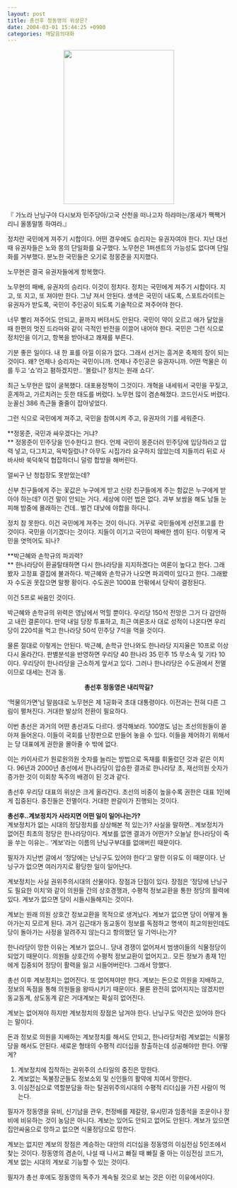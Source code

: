 ```yaml
---
layout: post
title: 총선후 정동영의 위상은?
date: 2004-03-01 15:44:25 +0900
categories: 깨달음의대화
---
```

<p align="center">
  <img src="http://drkimz.com/technote/board/KDR/upimg/1077804861.jpg" width="250" height="347" border="0" />
</p>

<p align="left">
  『 가노라 난닝구야 다시보자 민주당아/고국 산천을 떠나고자 하랴마는/몽새가 짹짹거리니 올똥말똥 하여라.』
</p>정치란 국민에게 져주기 시합이다. 어떤 경우에도 승리자는 유권자여야 한다. 지난 대선 때 유권자들은 노와 몽의 단일화를 요구했다. 노무현은 1퍼센트의 가능성도 없다며 단일화를 거부했다. 분노한 국민들은 오기로 정몽준을 지지했다. 

노무현은 결국 유권자들에게 항복했다. 

노무현의 패배, 유권자의 승리다. 이것이 정치다. 정치는 국민에게 져주기 시합이다. 지고, 또 지고, 또 져야만 한다. 그냥 져서 안된다. 생색은 국민이 내도록, 스포트라이트는 유권자가 받도록, 국민이 주인공이 되도록 기술적으로 져주어야 한다. 

너무 빨리 져주어도 안되고, 끝까지 버텨서도 안된다. 국민이 약이 오르고 애가 달았을 때 한편의 멋진 드라마와 같이 극적인 반전을 이끌어 내어야 한다. 국민은 그런 식으로 정치인을 이기고, 항복을 받아내고 쾌재를 부른다. 

기분 좋은 일이다. 내 한 표를 아낄 이유가 없다. 그래서 선거는 흥겨운 축제의 장이 되는 것이다. 왜? 언제나 승리자는 국민이니까. 언제나 주인공은 유권자니까. 어떤 먹물은 이를 두고 ‘쇼’라고 폄하겠지만.. '몰랐니? 정치는 원래 쇼다'. 

최근 노무현은 많이 굴복했다. 대포용정책이 그것이다. 개혁을 내세워서 국민을 꾸짖고, 훈계하고, 가르치려는 듯한 태도를 버렸다. 노무현 많이 겸손해졌다. 코드인사도 버렸다. 눈꼴신 386 측근들 줄줄이 잡아넣었다. 

그런 식으로 국민에게 져주고, 국민을 참여시켜 주고, 유권자의 기를 세워준다. 

**정몽준, 국민과 싸우겠다는 거냐?  
** 정몽준이 민주당을 인수한다고 한다. 언제 국민이 몽준더러 민주당에 입당하라고 압력 넣고, 다그치고, 윽박질렀나? 아무도 시집가라 요구하지 않았는데 지들끼리 뒤로 사바사바 쑥덕쑥덕 협잡하더니 덜렁 합방을 해버린다. 

얼씨구 난 청첩장도 못받았는데? 

신부 친구들에게 주는 꽃값은 누구에게 받고 신랑 친구들에게 주는 함값은 누구에게 받아야 하는데? 이건 말이 안되는 거다. 세상에 이런 법은 없다. 과부 보쌈을 해도 남들 눈 피해 밤중에 몰래하는 건데.. 벌건 대낮에 야합을 하다니. 

정치 참 못한다. 이건 국민에게 져주는 것이 아니다. 거꾸로 국민들에게 선전포고를 한 것이다. 국민을 이기겠다는 것이다. 지들이 이기고 국민이 패배한 셈이 된다. 이렇게 국민을 엿먹어도 되나?

**박근혜와 손학규의 파괴력?  
** 한나라당이 환골탈태하면 다시 한나라당을 지지하겠다는 여론이 높다고 한다. 그래봤자 고정표 결집에 불과하다. 박근혜와 손학규가 나오면 파괴력이 있다고 한다. 그래봤자 수도권 못잡으면 말짱 황이다. 수도권은 1000표 안팎에서 당락이 결정된다. 

이건 5프로 싸움인 것이다. 

박근혜와 손학규의 위력은 영남에서 먹힐 뿐이다. 우리당 150석 전망은 그거 다 감안하고 내린 결론이다. 만약 내일 당장 투표하고, 최근 여론조사 대로 성적이 나온다면 우리당이 220석을 먹고 한나라당 50석 민주당 7석을 먹을 것이다. 

물론 절대로 이렇게는 안된다. 박근혜, 손학규 안나와도 한나라당 지지율은 10프로 이상 다시 올라간다. 판별분석을 반영하면 우리당 40 한나라 35 민주 15 무소속 및 기타 10이다. 우리당이 한나라당을 근소하게 앞서고 있다. 그러나 한나라당은 수도권에서 전멸이므로 대세는 전과 동. 

<p align="center">
  <b>총선후 정동영은 내리막길? <br /></b>
</p>

‘먹물의가면’님 말씀대로 노무현은 제 1공화국 초대 대통령이다. 이전과는 전혀 다른 그림이 펼쳐진다. 거대한 발상의 전환이 필요하다.

이번 총선은 과거의 어떤 총선과도 다르다. 생각해보라. 100명도 넘는 초선의원들이 쏟아져 들어온다. 이들이 국회를 난장판으로 만들어 놓을 수 있다. 이들을 제어하기 위해서는 당 대표에게 권한을 몰아줄 수 밖에 없다. 

이는 카이사르가 원로원의원 숫자를 늘리는 방법으로 독재를 휘둘렀던 것과 같은 이치다. 96년과 2000년 총선에서 한나라당이 압승한 결과로 한나라당 초, 재선의원 숫자가 증가한 것이 이회창 독주의 배경이 된 것과 같다. 

총선후 우리당 대표의 위상은 크게 올라간다. 초선의 비중이 높을수록 권한은 대표 1인에게 집중된다. 중진들은 전멸이다. 거대한 판갈이가 진행되는 것이다. 

**총선후..계보정치가 사라지면 어떤 일이 일어나는가?**   
계보정치가 없는 시대의 정당정치를 상상해본 적 있는가? 사실을 말하면.. 계보정치가 없어진 최초의 정당은 한나라당이다. 계보를 없앤 결과가 어떤가? 오늘날 한나라당이 죽을 쑤는 이유는.. ‘계보’라는 이름의 난닝구부대를 없애버린 때문이다.

필자가 지난번 글에서 ‘정당에는 난닝구도 있어야 한다’고 말한 이유도 이 때문이다. 난닝구가 없으면 여러가지로 황당한 일이 일어난다. 

계보정치는 사실 권위주의시대의 산물이다. 장점과 단점이 있다. 장점은 ‘정당에 난닝구도 필요한 이치’와 같이 의원들 간의 상호경쟁과, 수평적 정보교환을 통한 정당의 활력에 있다. 계보가 없으면 당이 시들시들해지는 것이다.

계보는 원래 의원 상호간 정보교환을 목적으로 생겨났다. 계보가 없으면 당이 어떻게 돌아가는지 모르게 된다. 과거 김근태가 동교동이 정보를 독점하고 명색이 최고의원인데도 당이 돌아가는 사정을 알려주지 않는다고 항의했던 일 기억나는가?

한나라당이 망한 이유는 계보가 없으니.. 당내 경쟁이 없어져서 범생이들의 식물정당이 되었기 때문이다. 의원들 상호간의 수평적 정보교환이 없어지고.. 모든 정보가 총재 1인에게 집중되어 정당이 활력을 잃고 시들어버린다. 그래서 망했다.

총선 이후 계보정치는 없어진다. 또 없어져야만 한다. 계보는 돈으로 의원을 지배하고, 정보의 독점을 통해 의원들을 왕따시키기 때문이다. 물론 완전히 없어지지는 않겠지만 동교동계, 상도동계 같은 거대계보는 확실히 없어진다. 

계보는 없어져야 하지만 계보정치의 장점은 남겨야 한다. 난닝구도 약간은 있어야 한다는 말이다. 

돈과 정보로 의원을 지배하는 계보정치를 해서도 안되고, 한나라당처럼 계보없는 식물정당을 해서도 안된다. 새로운 형태의 수평적 리더십을 창출하는데 성공해야만 한다. 어떻게? 

1) 계보정치에 집착하는 권위주의 스타일의 중진은 망한다.   
2) 계보없는 독불장군들도 정보소외 및 신인들의 활약에 치여서 망한다.  
3) 이심전심으로 역할분담을 하는 탈권위주의시대의 수평적 리더십을 가진 사람이 먹는다. 

필자가 정동영을 유비, 신기남을 관우, 천정배를 제갈량, 유시민과 임종석을 조운이나 장비에 비유하는 것이 농담은 아니다. 계보는 있어도 안되고 없어도 안된다. 계보가 있으면 집안싸움으로 망하고 없으면 식물정당으로 망한다. 

계보는 없지만 계보의 장점은 계승하는 대안의 리더십을 정동영의 이심전심 5인조에서 찾는 것이다. 정동영의 겸손이, 나설 때 나서고 빠질 때 빠질 줄 아는 이심전심 코드가, 계보 없는 시대의 계보로 기능할 수 있는 것이다. 

필자가 총선 후에도 정동영의 독주가 계속될 것으로 보는 것은 이런 이유에서이다.